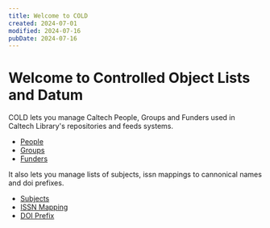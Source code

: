 ```yaml
---
title: Welcome to COLD
created: 2024-07-01
modified: 2024-07-16
pubDate: 2024-07-16
---
```


# Welcome to Controlled Object Lists and Datum

COLD lets you manage Caltech People, Groups and Funders used in Caltech Library's repositories and feeds systems.

- [People](./people/)
- [Groups](./groups/)
- [Funders](./funders/)

It also lets you manage lists of subjects, issn mappings to cannonical names and doi prefixes.

- [Subjects](./subjects/)
- [ISSN Mapping](./issn/)
- [DOI Prefix](./doi_prefix/)
